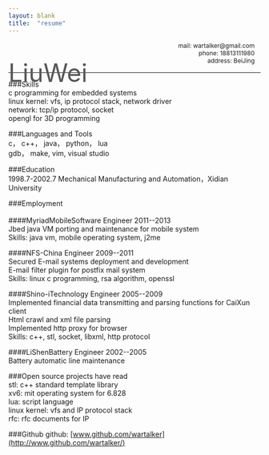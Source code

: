```yaml
---
layout: blank
title:  "resume"
---
```

<p style="font-size:12px;position:relative;text-align:right;border-bottom:1px solid;padding-bottom:16px;padding-right:12px">
    <span style="font-size:50px;position:absolute;left:0px;top:32px;color:#585858">LiuWei</span>
    mail: wartalker@gmail.com<br />phone: 18813111980<br />address: BeiJing     
</p>

###Skills   
c programming for embedded systems        
linux kernel: vfs, ip protocol stack, network driver         
network: tcp/ip protocol, socket    
opengl for 3D programming    
    
###Languages and Tools    
c， c++， java， python， lua    
gdb， make, vim, visual studio    
    
###Education    
1998.7-2002.7 Mechanical Manufacturing and Automation，Xidian University    
    
###Employment    <br /><br />
####MyriadMobileSoftware Engineer 2011--2013     
Jbed java VM porting and maintenance for mobile system    
Skills: java vm, mobile operating system, j2me    
    
####NFS-China Engineer 2009--2011    
Secured E-mail systems deployment and development    
E-mail filter plugin for postfix mail system    
Skills: linux c programming, rsa algorithm, openssl    
    
####Shino-iTechnology Engineer 2005--2009    
Implemented financial data  transmitting and parsing functions for CaiXun client    
Html crawl and xml file parsing    
Implemented http proxy for browser    
Skills: c++, stl, socket, libxml, http protocol    
    
####LiShenBattery Engineer 2002--2005   
Battery automatic line maintenance    
    
###Open source projects have read    
stl: c++ standard template library    
xv6: mit operating system for 6.828    
lua: script language    
linux kernel: vfs and IP protocol stack    
rfc: rfc documents for IP    
    
###Github
github: [www.github.com/wartalker](http://www.github.com/wartalker/)


<br />
<br />
<br />
<br />
<br />
<br />
<br />
<br />
<br />
<br />
<br />
<br />
<br />
<br />
<br />
<br />
<br />
<br />
